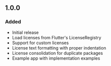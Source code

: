 ## 1.0.0

### Added
- Initial release
- Load licenses from Flutter's LicenseRegistry
- Support for custom licenses
- License text formatting with proper indentation
- License consolidation for duplicate packages
- Example app with implementation examples